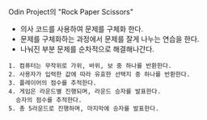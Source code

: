 Odin Project의 "Rock Paper Scissors"

- 의사 코드를 사용하여 문제를 구체화 한다.
- 문제를 구체화하는 과정에서 문제를 잘게 나누는 연습을 한다.
- 나눠진 부분 문제를 순차적으로 해결해나간다.

```pseudocode
1. 컴퓨터는 무작위로 가위, 바위, 보 중 하나를 반환한다.
2. 사용자가 입력한 값에 따라 유효한 선택지 중 하나를 반환한다.
3. 플레이어의 점수를 추적한다.
4. 게임은 라운드별 진행되며, 라운드 승자를 발표한다. 
  승자의 점수를 추적한다.
5. 총 5라운드로 진행하며, 마지막에 승자를 발표한다.
```
